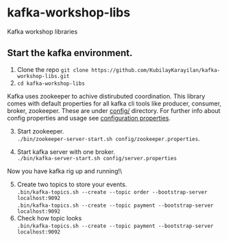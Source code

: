 # kafka-workshop-libs
Kafka workshop libraries 

## Start the kafka environment. 

1. Clone the repo `git clone https://github.com/KubilayKarayilan/kafka-workshop-libs.git`
2. `cd kafka-workshop-libs`

Kafka uses zookeeper to achive distirubuted coordination. This library comes with default properties for all kafka cli tools like producer, consumer, broker,
zookeeper. 
These are under [config/](https://github.com/KubilayKarayilan/kafka-workshop-libs/tree/main/kafka_2.13-2.8.0/config) directory.
For further info about config properties and usage see [configuration properties](https://kafka.apache.org/documentation/#configuration). 

3. Start zookeeper.\
`./bin/zookeeper-server-start.sh config/zookeeper.properties`. 

4. Start kafka server with one broker.\
`./bin/kafka-server-start.sh config/server.properties`

Now you have kafka rig up and running!\

 5. Create two topics to store your events.\
 `.bin/kafka-topics.sh --create --topic order --bootstrap-server localhost:9092`\
 `.bin/kafka-topics.sh --create --topic payment --bootstrap-server localhost:9092`
 6. Check how topic looks\
`.bin/kafka-topics.sh --create --topic payment --bootstrap-server localhost:9092`
